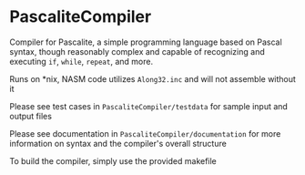 # PascaliteCompiler
Compiler for Pascalite, a simple programming language based on Pascal syntax, though reasonably complex and capable of recognizing and executing ```if```, ```while```, ```repeat```, and more.

Runs on *nix, NASM code utilizes ```Along32.inc``` and will not assemble without it

Please see test cases in ```PascaliteCompiler/testdata``` for sample input and output files

Please see documentation in ```PascaliteCompiler/documentation``` for more information on syntax and the compiler's overall structure

To build the compiler, simply use the provided makefile
